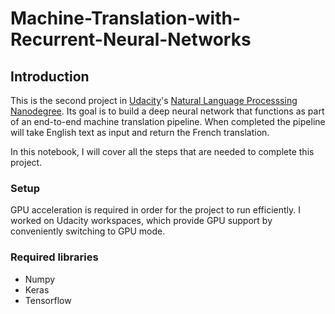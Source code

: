 # Machine-Translation-with-Recurrent-Neural-Networks

## Introduction

This is the second project in [Udacity](udacity.com)'s [Natural Language Processsing Nanodegree](https://www.udacity.com/course/natural-language-processing-nanodegree--nd892).
Its goal is to build a deep neural network that functions as part of an end-to-end machine translation pipeline. When completed the pipeline will take English text as input and return the French translation.

In this notebook, I will cover all the steps that are needed to complete this project.

### Setup

GPU acceleration is required in order for the project to run efficiently. I worked on Udacity workspaces, which provide GPU support by conveniently switching to GPU mode.

### Required libraries

- Numpy
- Keras
- Tensorflow
